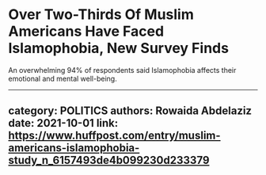 # Over Two-Thirds Of Muslim Americans Have Faced Islamophobia, New Survey Finds

An overwhelming 94% of respondents said Islamophobia affects their emotional and mental well-being.

---
category: POLITICS
authors: Rowaida Abdelaziz
date: 2021-10-01
link: https://www.huffpost.com/entry/muslim-americans-islamophobia-study_n_6157493de4b099230d233379
---
